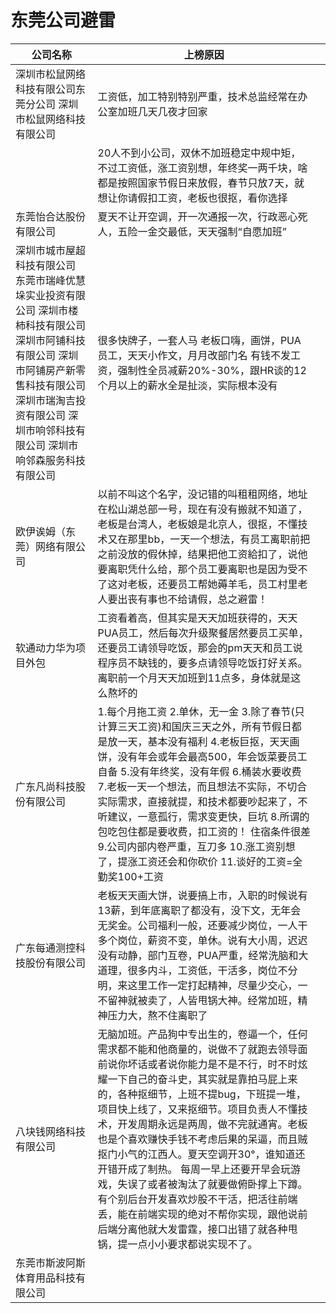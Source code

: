 # 东莞公司避雷

| 公司名称                                                     | 上榜原因                                                     |      |
| ------------------------------------------------------------ | ------------------------------------------------------------ | ---- |
| 深圳市松鼠网络科技有限公司东莞分公司     深圳市松鼠网络科技有限公司 | 工资低，加工特别特别严重，技术总监经常在办公室加班几天几夜才回家 |      |
|                                                              | 20人不到小公司，双休不加班稳定中规中矩，不过工资低，涨工资别想，年终奖一两千块，啥都是按照国家节假日来放假，春节只放7天，就想让你请假扣工资，老板也很抠，看你选择 |      |
| 东莞怡合达股份有限公司                                       | 夏天不让开空调，开一次通报一次，行政恶心死人，五险一金交最低，天天强制“自愿加班” |      |
| 深圳市城市屋超科技有限公司     东莞市瑞峰优慧垛实业投资有限公司     深圳市楼柿科技有限公司     深圳市阿铺科技有限公司     深圳市阿铺房产新零售科技有限公司     深圳市瑞淘吉投资有限公司     深圳市响邻科技有限公司	          深圳市响邻森服务科技有限公司 | 很多快牌子，一套人马     老板口嗨，画饼，PUA员工，天天小作文，月月改部门名     有钱不发工资，强制性全员减薪20%-30%，跟HR谈的12个月以上的薪水全是扯淡，实际根本没有 |      |
| 欧伊诶姆（东莞）网络有限公司                                 | 以前不叫这个名字，没记错的叫租租网络，地址在松山湖总部一号，现在有没有搬就不知道了，老板是台湾人，老板娘是北京人，很抠，不懂技术又在那里bb，一天一个想法，有员工离职前把之前没放的假休掉，结果把他工资給扣了，说他要离职凭什么给，那个员工要离职也是因为受不了这对老板，还要员工帮她薅羊毛，员工村里老人要出丧有事也不给请假，总之避雷！ |      |
| 软通动力华为项目外包                                         | 工资看着高，但其实是天天加班获得的，天天PUA员工，然后每次升级聚餐居然要员工买单，还要员工请领导吃饭，那会的pm天天和员工说程序员不缺钱的，要多点请领导吃饭打好关系。离职前一个月天天加班到11点多，身体就是这么熬坏的 |      |
| 广东凡尚科技股份有限公司                                     | 1.每个月拖工资                                                           2.单休，无一金                                                           3.除了春节(只计算三天工资)和国庆三天之外，所有节假日都是放一天，基本没有福利   4.老板巨抠，天天画饼，没有年会或年会最高500，年会饭菜要员工自备                        5.没有年终奖，没有年假                                                    6.桶装水要收费                                                           7.老板一天一个想法，而且想法不实际，不切合实际需求，直接就提，和技术都要吵起来了，不听建议，一意孤行，需求变更快，巨坑                                    8.所谓的包吃包住都是要收费，扣工资的！ 住宿条件很差                          9.公司内部内卷严重，互刀多                                                 10.涨工资别想了，提涨工资还会和你砍价                                       11.谈好的工资=全勤奖100+工资 |      |
| 广东每通测控科技股份有限公司                                 | 老板天天画大饼，说要搞上市，入职的时候说有13薪，到年底离职了都没有，没下文，无年会无奖金。公司福利一般，还要减少岗位，一人干多个岗位，薪资不变，单休。说有大小周，迟迟没有动静，部门互卷，PUA严重，经常洗脑和大道理，很多内斗，工资低，干活多，岗位不分明，来这里工作一定打起精神，尽量少交心，一不留神就被卖了，人皆甩锅大神。经常加班，精神压力大，熬不住离职了 |      |
| 八块钱网络科技有限公司                                       | 无脑加班。产品狗中专出生的，卷逼一个，任何需求都不能和他商量的，说做不了就跑去领导面前说你坏话或者说你能力是不是不行，时不时炫耀一下自己的奋斗史，其实就是靠拍马屁上来的，各种抠细节，上班不提bug，下班提一堆，项目快上线了，又来抠细节。项目负责人不懂技术，开发周期永远是两周，做不完就通宵。老板也是个喜欢赚快手钱不考虑后果的呆逼，而且贼抠门小气的江西人。夏天空调开30°，谁知道还开错开成了制热。     每周一早上还要开早会玩游戏，失误了或者被淘汰了就要做俯卧撑上下蹲。有个别后台开发喜欢炒股不干活，把活往前端丢，能在前端实现的绝对不帮你实现，跟他说前后端分离他就大发雷霆，接口出错了就各种甩锅，提一点小小要求都说实现不了。 |      |
| 东莞市斯波阿斯体育用品科技有限公司                           |                                                              |      |
